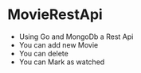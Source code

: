 # MovieRestApi

- Using Go and MongoDb a Rest Api
- You can add new Movie 
- You can delete
- You can Mark as watched
